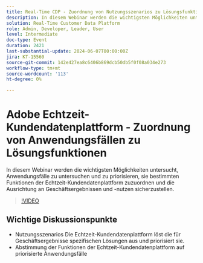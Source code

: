 ```yaml
---
title: Real-Time CDP - Zuordnung von Nutzungsszenarios zu Lösungsfunktionen
description: In diesem Webinar werden die wichtigsten Möglichkeiten untersucht, Anwendungsfälle zu untersuchen und zu priorisieren, sie bestimmten RTCDP-Funktionen zuzuordnen und sicherzustellen, dass sie sich an geschäftliche Ergebnisse und Werte anpassen. Wichtige Diskussionspunkte - Anwendungsbeispiele RT-CDP löst die spezifischen geschäftlichen Ergebnisse aus und priorisiert sie ​ RT-CDP-Funktionen an priorisierte Anwendungsfälle anzupassen
solution: Real-Time Customer Data Platform
role: Admin, Developer, Leader, User
level: Intermediate
doc-type: Event
duration: 2421
last-substantial-update: 2024-06-07T00:00:00Z
jira: KT-15560
source-git-commit: 142e427ea8c6406b869dcb50db5f0f08a034e273
workflow-type: tm+mt
source-wordcount: '113'
ht-degree: 0%

---
```



# Adobe Echtzeit-Kundendatenplattform - Zuordnung von Anwendungsfällen zu Lösungsfunktionen

In diesem Webinar werden die wichtigsten Möglichkeiten untersucht, Anwendungsfälle zu untersuchen und zu priorisieren, sie bestimmten Funktionen der Echtzeit-Kundendatenplattform zuzuordnen und die Ausrichtung an Geschäftsergebnissen und -nutzen sicherzustellen.

>[!VIDEO](https://video.tv.adobe.com/v/3429290/?learn=on)

## Wichtige Diskussionspunkte

* Nutzungsszenarios Die Echtzeit-Kundendatenplattform löst die für Geschäftsergebnisse spezifischen Lösungen aus und priorisiert sie.
* Abstimmung der Funktionen der Echtzeit-Kundendatenplattform auf priorisierte Anwendungsfälle